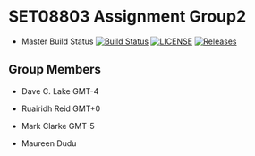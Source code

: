 # SET08803 Assignment Group2

- Master Build Status [![Build Status](https://travis-ci.org/kevin-chalmers/sem.svg?branch=master)](https://travis-ci.com/dclake/SET08803Group2)
  [![LICENSE](https://img.shields.io/github/license/dclake/SET08803.svg?style=flat-square)](https://github.com/dclake/SET08803Group2/blob/main/LICENSE)
  [![Releases](https://img.shields.io/github/release/dclake/SET08803/all.svg?style=flat-square)](https://github.com/dclake/SET08803Group2/releases)
## Group Members
- Dave C. Lake	    GMT-4
- Ruairidh Reid     GMT+0 
- Mark Clarke       GMT-5
  
- Maureen Dudu
